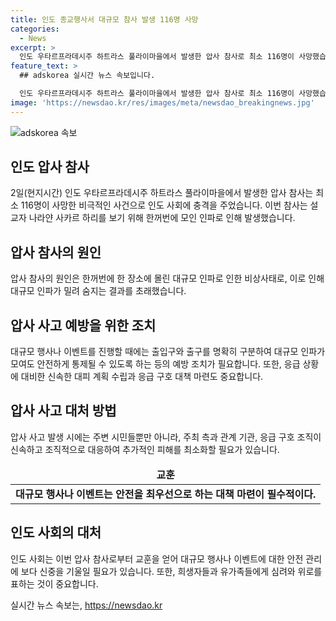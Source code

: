 ```yaml
---
title: 인도 종교행사서 대규모 참사 발생 116명 사망
categories:
  - News
excerpt: >
  인도 우타르프라데시주 하트라스 풀라이마을에서 발생한 압사 참사로 최소 116명이 사망했습니다. 볼레 바바라 불리는 설교자의 행사에 대거 몰린 인파로 발생한 이 참사는 유가족들의 슬픔으로 더해져 안타까운 상황입니다. 현재, 사건과 관련된 자세한 내용과 조치에 대해 더 조사가 필요합니다.
feature_text: >
  ## adskorea 실시간 뉴스 속보입니다.

  인도 우타르프라데시주 하트라스 풀라이마을에서 발생한 압사 참사로 최소 116명이 사망했습니다. 볼레 바바라 불리는 설교자의 행사에 대거 몰린 인파로 발생한 이 참사는 유가족들의 슬픔으로 더해져 안타까운 상황입니다. 현재, 사건과 관련된 자세한 내용과 조치에 대해 더 조사가 필요합니다.
image: 'https://newsdao.kr/res/images/meta/newsdao_breakingnews.jpg'
---
```


<p><img src="https://newsdao.kr/res/images/meta/newsdao_breakingnews.jpg" alt="adskorea 속보" /></p>

<h2 data-ke-size="size26">인도 압사 참사</h2>

<p data-ke-size="size16">2일(현지시간) 인도 우타르프라데시주 하트라스 풀라이마을에서 발생한 압사 참사는 최소 116명이 사망한 비극적인 사건으로 인도 사회에 충격을 주었습니다. 이번 참사는 설교자 나라얀 사카르 하리를 보기 위해 한꺼번에 모인 인파로 인해 발생했습니다.</p>

<h2 data-ke-size="size26">압사 참사의 원인</h2>

<p data-ke-size="size16">압사 참사의 원인은 한꺼번에 한 장소에 몰린 대규모 인파로 인한 비상사태로, 이로 인해 대규모 인파가 밀려 숨지는 결과를 초래했습니다. </p>

<h2 data-ke-size="size26">압사 사고 예방을 위한 조치</h2>

<p data-ke-size="size16">대규모 행사나 이벤트를 진행할 때에는 출입구와 출구를 명확히 구분하여 대규모 인파가 모여도 안전하게 통제될 수 있도록 하는 등의 예방 조치가 필요합니다. 또한, 응급 상황에 대비한 신속한 대피 계획 수립과 응급 구호 대책 마련도 중요합니다.</p>

<h2 data-ke-size="size26">압사 사고 대처 방법</h2>

<p data-ke-size="size16">압사 사고 발생 시에는 주변 시민들뿐만 아니라, 주최 측과 관계 기관, 응급 구호 조직이 신속하고 조직적으로 대응하여 추가적인 피해를 최소화할 필요가 있습니다.</p>

<table>
    <thead>
        <tr>
            <td style="text-align: center; height: 17px;"><b>교훈</b></td>
        </tr>
    </thead>
    <tbody>
        <tr>
            <td style="text-align: center; height: 17px;"><b>대규모 행사나 이벤트는 안전을 최우선으로 하는 대책 마련이 필수적이다.</b></td>
        </tr>
    </tbody>
</table>

<h2 data-ke-size="size26">인도 사회의 대처</h2>

<p data-ke-size="size16">인도 사회는 이번 압사 참사로부터 교훈을 얻어 대규모 행사나 이벤트에 대한 안전 관리에 보다 신중을 기울일 필요가 있습니다. 또한, 희생자들과 유가족들에게 심려와 위로를 표하는 것이 중요합니다.</p>
실시간 뉴스 속보는, <a href="https://newsdao.kr" rel="dofollow">https://newsdao.kr</a>


